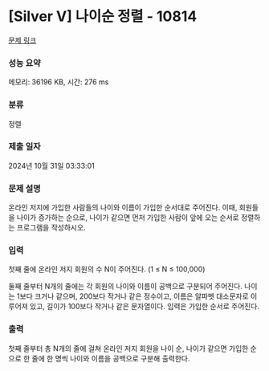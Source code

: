 # [Silver V] 나이순 정렬 - 10814 

[문제 링크](https://www.acmicpc.net/problem/10814) 

### 성능 요약

메모리: 36196 KB, 시간: 276 ms

### 분류

정렬

### 제출 일자

2024년 10월 31일 03:33:01

### 문제 설명

<p>온라인 저지에 가입한 사람들의 나이와 이름이 가입한 순서대로 주어진다. 이때, 회원들을 나이가 증가하는 순으로, 나이가 같으면 먼저 가입한 사람이 앞에 오는 순서로 정렬하는 프로그램을 작성하시오.</p>

### 입력 

 <p>첫째 줄에 온라인 저지 회원의 수 N이 주어진다. (1 ≤ N ≤ 100,000)</p>

<p>둘째 줄부터 N개의 줄에는 각 회원의 나이와 이름이 공백으로 구분되어 주어진다. 나이는 1보다 크거나 같으며, 200보다 작거나 같은 정수이고, 이름은 알파벳 대소문자로 이루어져 있고, 길이가 100보다 작거나 같은 문자열이다. 입력은 가입한 순서로 주어진다.</p>

### 출력 

 <p>첫째 줄부터 총 N개의 줄에 걸쳐 온라인 저지 회원을 나이 순, 나이가 같으면 가입한 순으로 한 줄에 한 명씩 나이와 이름을 공백으로 구분해 출력한다.</p>

